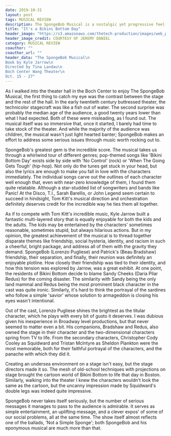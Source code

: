 ```yaml
---
date: 2019-10-31
layout: post
tags: MUSICAL REVIEW
description: The SpongeBob Musical is a nostalgic yet progressive feel-good musical
title: "It's a Bikini Bottom Day"
header_image: "https://s3.amazonaws.com/thetech-production/images/web_photos/web/9204_a_-_Bikini_Bottom_Day_A_-_Lior_Hirschfeld.jpg?1572389676"
header_image_credit: COURTESY OF JEREMY DANIEL 
category: MUSICAL REVIEW
coauthor: ""
coauthor_url: ""
header_data: "The SpongeBob Musical\n
Book by Kyle Jarrow\n
Directed by Tina Landau\n
Boch Center Wang Theater\n
Oct. 15 - 27"
---
```

As I walked into the theater hall in the Boch Center to enjoy The SpongeBob Musical, the first thing to catch my eye was the contrast between the stage and the rest of the hall.<!--break--> In the early twentieth century buttressed theater, the technicolor stagecraft was like a fish out of water. The second surprise was probably the median age of the audience, a good twenty years lower than what I had expected. Both of these were misleading, as I found out. The musical itself was so immersive that, once it started, I barely had time to take stock of the theater. And while the majority of the audience was children, the musical wasn't just light hearted banter; SpongeBob makes an effort to address some serious issues through music worth rocking out to.

SpongeBob's greatest gem is the incredible score. The musical takes us through a whirlwind tour of different genres; pop-themed songs like 'Bikini Bottom Day' exists side by side with 'No Control' (rock) or 'When The Going Gets Tough' (hip-hop). Not only do the tunes get stuck in your head, but also the lyrics are enough to make you fall in love with the characters immediately. The individual songs carve out the outlines of each character well enough that, even with near-zero knowledge of them, I found them quite relatable. Although a star-studded list of songwriters and bands like Panic! At the Disco, T.I., Sarah Barellis, or John Legend seem certain to succeed in hindsight, Tom Kitt's musical direction and orchestration definitely deserves credit for the incredible way he ties them all together.

As if to compete with Tom Kitt's incredible music, Kyle Jarrow built a fantastic multi-layered story that is equally enjoyable for both the kids and the adults. The kids may be entertained by the characters' sometimes reasonable, sometimes stupid, but always hilarious actions. But in my opinion, the greatest achievement of the musical is to thread together disparate themes like friendship, social hysteria, identity, and racism in such a cheerful, bright package, and address all of them with the gravity they demand. SpongeBob (Lorenzo Pugliese) and Patrick's (Beau Bradshaw) friendship, their separation, and finally, their reunion was definitely an enjoyable plotline. How closely their friendship was tied to their identity, and how this tension was explored by Jarrow, was a great exhibit. At one point, the residents of Bikini Bottom decide to blame Sandy Cheeks (Daria Pilar Redus) for the coming disaster. The similarity with Sandy being the only land mammal and Redus being the most prominent black character in the cast was quite ironic. Similarly, it's hard to think the portrayal of the sardines who follow a simple 'savior' whose solution to armageddon is closing his eyes wasn't intentional.

Out of the cast, Lorenzo Pugliese shines the brightest as the titular character, which he plays with every bit of gusto it deserves. I was dubious given his inexperience in Broadway level productions, but that never seemed to matter even a bit. His companions, Bradshaw and Redus, also owned the stage in their character and the two-dimensional characters spring from TV to life. From the secondary characters, Christopher Cody Cooley as Squidward and Tristan McIntyre as Sheldon Plankton were the most memorable, both for their faithful portrayal of the characters, and the panache with which they did it.

Creating an undersea environment on a stage isn't easy, but the stage directors made it so. The mesh of old-school techniques with projections on stage brought the cartoon world of Bikini Bottom to life that day in Boston. Similarly, walking into the theater I knew the characters wouldn't look the same as the cartoon, but the uncanny impression made by Squidward's double legs was indeed quite impressive.

SpongeBob never takes itself seriously, but the number of serious messages it manages to pass to the audience is admirable. It serves as simple entertainment, an uplifting message, and a clever expos' of some of our social problems, all at the same time. The show itself almost reflects one of the ballads, 'Not a Simple Sponge'; both SpongeBob and his eponymous musical are much more than that.